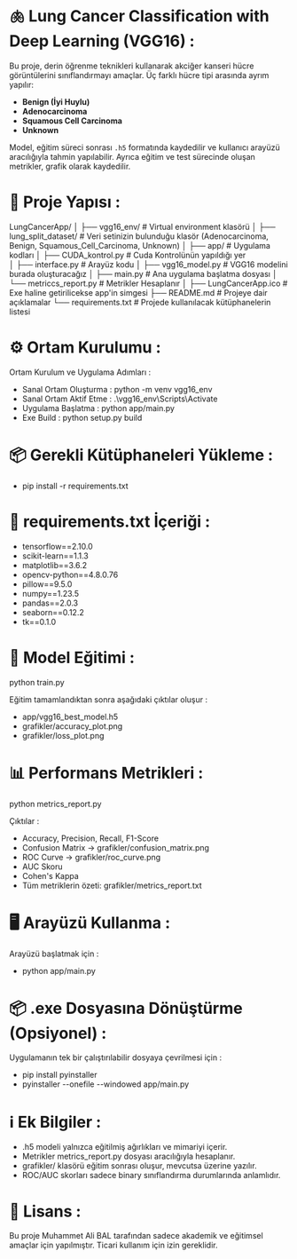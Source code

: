 # 🫁 Lung Cancer Classification with Deep Learning (VGG16) :
Bu proje, derin öğrenme teknikleri kullanarak akciğer kanseri hücre görüntülerini sınıflandırmayı amaçlar. Üç farklı hücre tipi arasında ayrım yapılır:

- **Benign (İyi Huylu)**
- **Adenocarcinoma**
- **Squamous Cell Carcinoma**
- **Unknown**

Model, eğitim süreci sonrası `.h5` formatında kaydedilir ve kullanıcı arayüzü aracılığıyla tahmin yapılabilir. Ayrıca eğitim ve test sürecinde oluşan metrikler, grafik olarak kaydedilir.

# 📁 Proje Yapısı :
LungCancerApp/
│
├── vgg16_env/                 # Virtual environment klasörü
│
├── lung_split_dataset/        # Veri setinizin bulunduğu klasör (Adenocarcinoma, Benign, Squamous_Cell_Carcinoma, Unknown)
│
├── app/                       # Uygulama kodları
│   ├── CUDA_kontrol.py		   # Cuda Kontrolünün yapıldığı yer	   
│   ├── interface.py           # Arayüz kodu
│   ├── vgg16_model.py         # VGG16 modelini burada oluşturacağız
│   ├── main.py                # Ana uygulama başlatma dosyası
│   └── metriccs_report.py     # Metrikler Hesaplanır
│
├── LungCancerApp.ico          # Exe haline getirilicekse app'in simgesi
├── README.md                  # Projeye dair açıklamalar
└── requirements.txt           # Projede kullanılacak kütüphanelerin listesi

# ⚙️ Ortam Kurulumu :
Ortam Kurulum ve Uygulama Adımları :
- Sanal Ortam Oluşturma : python -m venv vgg16_env
- Sanal Ortam Aktif Etme : .\vgg16_env\Scripts\Activate
- Uygulama Başlatma : python app/main.py
- Exe Build : python setup.py build

# 📦 Gerekli Kütüphaneleri Yükleme :
- pip install -r requirements.txt

# 📄 requirements.txt İçeriği :
- tensorflow==2.10.0
- scikit-learn==1.1.3
- matplotlib==3.6.2
- opencv-python==4.8.0.76
- pillow==9.5.0
- numpy==1.23.5
- pandas==2.0.3
- seaborn==0.12.2
- tk==0.1.0

# 🧠 Model Eğitimi :
python train.py

Eğitim tamamlandıktan sonra aşağıdaki çıktılar oluşur :
- app/vgg16_best_model.h5
- grafikler/accuracy_plot.png
- grafikler/loss_plot.png

# 📊 Performans Metrikleri :
python metrics_report.py

Çıktılar :
- Accuracy, Precision, Recall, F1-Score
- Confusion Matrix → grafikler/confusion_matrix.png
- ROC Curve → grafikler/roc_curve.png
- AUC Skoru
- Cohen's Kappa
- Tüm metriklerin özeti: grafikler/metrics_report.txt

# 🖥️ Arayüzü Kullanma :
Arayüzü başlatmak için :
- python app/main.py

# 📦 .exe Dosyasına Dönüştürme (Opsiyonel) :
Uygulamanın tek bir çalıştırılabilir dosyaya çevrilmesi için :
- pip install pyinstaller
- pyinstaller --onefile --windowed app/main.py

# ℹ️ Ek Bilgiler :
- .h5 modeli yalnızca eğitilmiş ağırlıkları ve mimariyi içerir.
- Metrikler metrics_report.py dosyası aracılığıyla hesaplanır.
- grafikler/ klasörü eğitim sonrası oluşur, mevcutsa üzerine yazılır.
- ROC/AUC skorları sadece binary sınıflandırma durumlarında anlamlıdır.

# 📜 Lisans :
Bu proje Muhammet Ali BAL tarafından sadece akademik ve eğitimsel amaçlar için yapılmıştır. Ticari kullanım için izin gereklidir.